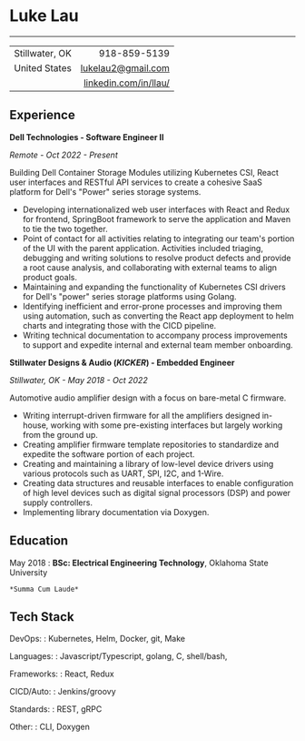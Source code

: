 Luke Lau
============================

----------------------------

|                   |                                                       |
| :---------------- | ----------------------------------------------------: |
| Stillwater, OK    | 918-859-5139                                          |
| United States     | <lukelau2@gmail.com>                                  |
|                   | [linkedin.com/in/llau/](https://linkedin.com/in/llau) |

Experience
----------

**Dell Technologies - Software Engineer II**

_Remote - Oct 2022 - Present_

Building Dell Container Storage Modules utilizing Kubernetes CSI, React user
interfaces and RESTful API services to create a cohesive SaaS platform
for Dell's "Power" series storage systems.

*   Developing internationalized web user interfaces with React and Redux for 
    frontend, SpringBoot framework to serve the application and Maven to 
    tie the two together.
*   Point of contact for all activities relating to integrating our team's
    portion of the UI with the parent application. Activities included
    triaging, debugging and writing solutions to resolve product defects
    and provide a root cause analysis, and collaborating with external 
    teams to align product goals.
*   Maintaining and expanding the functionality of Kubernetes CSI drivers
    for Dell's "power" series storage platforms using Golang.
*   Identifying inefficient and error-prone processes and improving them
    using automation, such as converting the React app deployment to helm
    charts and integrating those with the CICD pipeline.
*   Writing technical documentation to accompany process improvements to
    support and expedite internal and external team member onboarding.

**Stillwater Designs & Audio (_KICKER_) - Embedded Engineer**

_Stillwater, OK - May 2018 - Oct 2022_

Automotive audio amplifier design with a focus on bare-metal C firmware.

*   Writing interrupt-driven firmware for all the amplifiers designed in-house, 
    working with some pre-existing interfaces but largely working from the
    ground up.
*   Creating amplifier firmware template repositories to standardize and
    expedite the software portion of each project.
*   Creating and maintaining a library of low-level device drivers using 
    various protocols such as UART, SPI, I2C, and 1-Wire.
*   Creating data structures and reusable interfaces to enable configuration
    of high level devices such as digital signal processors (DSP) and power supply
    controllers.
*   Implementing library documentation via Doxygen.

Education
---------

May 2018
:   **BSc: Electrical Engineering Technology**, Oklahoma State University

    *Summa Cum Laude*

Tech Stack
----------

DevOps:
:   Kubernetes, Helm, Docker, git, Make

Languages:
:   Javascript/Typescript, golang, C, shell/bash,

Frameworks:
:   React, Redux

CICD/Auto:
:   Jenkins/groovy

Standards:
:   REST, gRPC

Other:
:   CLI, Doxygen